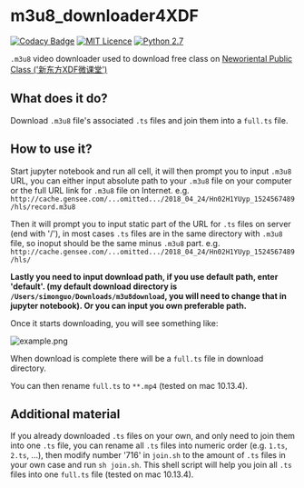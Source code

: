 # m3u8_downloader4XDF

[![Codacy Badge](https://api.codacy.com/project/badge/Grade/01f9f2b8a9234efdb8b4bd2573692b7a)](https://app.codacy.com/app/sgyzetrov/m3u8_downloader4XDF?utm_source=github.com&utm_medium=referral&utm_content=sgyzetrov/m3u8_downloader4XDF&utm_campaign=badger)
[![MIT Licence](https://badges.frapsoft.com/os/mit/mit.svg?v=103)](https://opensource.org/licenses/mit-license.php)
[![Python 2.7](https://img.shields.io/badge/python-3.6-green.svg)](https://www.python.org/)


`.m3u8` video downloader used to download free class on [Neworiental Public Class ('新东方XDF微课堂')](http://weike.xdf.cn) 

## What does it do?

Download `.m3u8` file's associated `.ts` files and join them into a `full.ts` file.

## How to use it?

Start jupyter notebook and run all cell, it will then prompt you to input `.m3u8` URL, you can either input absolute path to your `.m3u8` file on your computer or the full URL link for `.m3u8` file on Internet. 
e.g. `http://cache.gensee.com/...omitted.../2018_04_24/Hn02H1YUyp_1524567489/hls/record.m3u8`

Then it will prompt you to input static part of the URL for `.ts` files on server (end with \'/\'), in most cases `.ts` files are in the same directory with `.m3u8` file, so inoput should be the same minus `.m3u8` part. 
e.g. `http://cache.gensee.com/...omitted.../2018_04_24/Hn02H1YUyp_1524567489/hls/`

**Lastly you need to input download path, if you use default path, enter 'default'. (my default download directory is `/Users/simonguo/Downloads/m3u8download`, you will need to change that in jupyter notebook). Or you can input you own preferable path.**

Once it starts downloading, you will see something like:

![example.png](https://github.com/sgyzetrov/m3u8_downloader4XDF/blob/master/example.png)

When download is complete there will be a `full.ts` file in download directory.

You can then rename `full.ts` to `**.mp4` (tested on mac 10.13.4).

## Additional material

If you already downloaded `.ts` files on your own, and only need to join them into one `.ts` file, you can rename all `.ts` files into numeric order (e.g. `1.ts`, `2.ts`, ...), then modify number '716' in `join.sh` to the amount of `.ts` files in your own case and run `sh join.sh`. This shell script will help you join all `.ts` files into one `full.ts` file (tested on mac 10.13.4).

